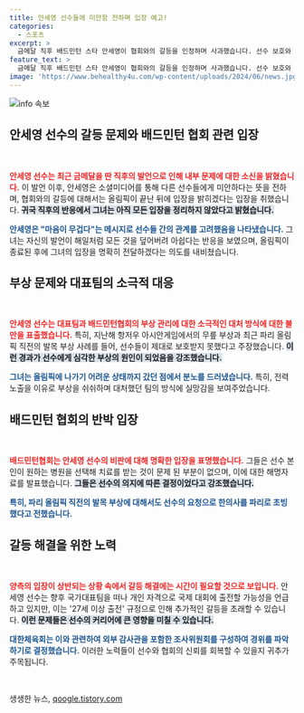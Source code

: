 ```yaml
---
title: 안세영 선수들에 미안함 전하며 입장 예고!
categories:
  - 스포츠
excerpt: >
  금메달 직후 배드민턴 스타 안세영이 협회와의 갈등을 인정하며 사과했습니다. 선수 보호와 부상 문제에 대한 불만을 토로하며, 올림픽 후 자세한 입장을 밝히겠다고 예고했습니다.
feature_text: >
  금메달 직후 배드민턴 스타 안세영이 협회와의 갈등을 인정하며 사과했습니다. 선수 보호와 부상 문제에 대한 불만을 토로하며, 올림픽 후 자세한 입장을 밝히겠다고 예고했습니다.
image: 'https://www.behealthy4u.com/wp-content/uploads/2024/06/news.jpg'
---
```


<p><img src="https://www.behealthy4u.com/wp-content/uploads/2024/06/news.jpg" alt="info 속보" /></p>

<h2 data-ke-size="size26">안세영 선수의 갈등 문제와 배드민턴 협회 관련 입장</h2>

<p data-ke-size="size16">&nbsp;</p>

<p><b><span style="color: #ee2323;">안세영 선수는 최근 금메달을 딴 직후의 발언으로 인해 내부 문제에 대한 소신을 밝혔습니다.</span></b> 이 발언 이후, 안세영은 소셜미디어를 통해 다른 선수들에게 미안하다는 뜻을 전하며, 협회와의 갈등에 대해서는 올림픽이 끝난 뒤에 입장을 밝히겠다는 입장을 취했습니다. <b><span style="background-color: #21538527;">귀국 직후의 반응에서 그녀는 아직 모든 입장을 정리하지 않았다고 밝혔습니다.</span></b> </p>

<p><b><span style="color: #1a5490;">안세영은 "마음이 무겁다"는 메시지로 선수들 간의 관계를 고려했음을 나타냈습니다.</span></b> 그녀는 자신의 발언이 해일처럼 모든 것을 덮어버려 아쉽다는 반응을 보였으며, 올림픽이 종료된 후에 그녀의 입장을 명확히 전달하겠다는 의도를 내비쳤습니다.</p>

<h2 data-ke-size="size26">부상 문제와 대표팀의 소극적 대응</h2>

<p data-ke-size="size16">&nbsp;</p>

<p><b><span style="color: #ee2323;">안세영 선수는 대표팀과 배드민턴협회의 부상 관리에 대한 소극적인 대처 방식에 대한 불만을 표출했습니다.</span></b> 특히, 지난해 항저우 아시안게임에서의 무릎 부상과 최근 파리 올림픽 직전의 발목 부상 사례를 들어, 선수들이 제대로 보호받지 못했다고 주장했습니다. <b><span style="background-color: #21538527;">이런 경과가 선수에게 심각한 부상의 원인이 되었음을 강조했습니다.</span></b> </p>

<p><b><span style="color: #1a5490;">그녀는 올림픽에 나가기 어려운 상태까지 갔던 점에서 분노를 드러냈습니다.</span></b> 특히, 전력 노출을 이유로 부상을 쉬쉬하며 대처했던 팀의 방식에 실망감을 보여주었습니다.</p>

<h2 data-ke-size="size26">배드민턴 협회의 반박 입장</h2>

<p data-ke-size="size16">&nbsp;</p>

<p><b><span style="color: #ee2323;">배드민턴협회는 안세영 선수의 비판에 대해 명확한 입장을 표명했습니다.</span></b> 그들은 선수 본인이 원하는 병원을 선택해 치료를 받는 것이 문제 된 부분이 없으며, 이에 대한 해명자료를 발표했습니다. <b><span style="background-color: #21538527;">그들은 선수의 의지에 따른 결정이었다고 강조했습니다.</span></b> </p>

<p><b><span style="color: #1a5490;">특히, 파리 올림픽 직전의 발목 부상에 대해서도 선수의 요청으로 한의사를 파리로 초빙했다고 전했습니다.</span></b> </p>

<h2 data-ke-size="size26">갈등 해결을 위한 노력</h2>

<p data-ke-size="size16">&nbsp;</p>

<p><b><span style="color: #ee2323;">양측의 입장이 상반되는 상황 속에서 갈등 해결에는 시간이 필요할 것으로 보입니다.</span></b> 안세영 선수는 향후 국가대표팀을 떠나 개인 자격으로 국제 대회에 출전할 가능성을 언급하고 있지만, 이는 '27세 이상 출전' 규정으로 인해 추가적인 갈등을 초래할 수 있습니다. <b><span style="background-color: #21538527;">이런 문제들은 선수의 커리어에 큰 영향을 미칠 수 있습니다.</span></b> </p>

<p><b><span style="color: #1a5490;">대한체육회는 이와 관련하여 외부 감사관을 포함한 조사위원회를 구성하여 경위를 파악하기로 결정했습니다.</span></b> 이러한 노력들이 선수와 협회의 신뢰를 회복할 수 있을지 귀추가 주목됩니다.</p>

<p data-ke-size="size16">&nbsp;</p>
생생한 뉴스, <a href="https://qoogle.tistory.com" rel="dofollow">qoogle.tistory.com</a>


